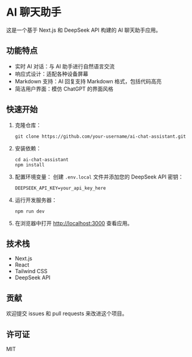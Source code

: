 # AI 聊天助手

这是一个基于 Next.js 和 DeepSeek API 构建的 AI 聊天助手应用。

## 功能特点

- 实时 AI 对话：与 AI 助手进行自然语言交流
- 响应式设计：适配各种设备屏幕
- Markdown 支持：AI 回复支持 Markdown 格式，包括代码高亮
- 简洁用户界面：模仿 ChatGPT 的界面风格

## 快速开始

1. 克隆仓库：
   ```
   git clone https://github.com/your-username/ai-chat-assistant.git
   ```

2. 安装依赖：
   ```
   cd ai-chat-assistant
   npm install
   ```

3. 配置环境变量：
   创建 `.env.local` 文件并添加您的 DeepSeek API 密钥：
   ```
   DEEPSEEK_API_KEY=your_api_key_here
   ```

4. 运行开发服务器：
   ```
   npm run dev
   ```

5. 在浏览器中打开 [http://localhost:3000](http://localhost:3000) 查看应用。

## 技术栈

- Next.js
- React
- Tailwind CSS
- DeepSeek API

## 贡献

欢迎提交 issues 和 pull requests 来改进这个项目。

## 许可证

MIT
